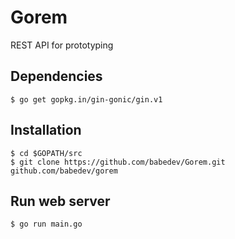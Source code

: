 # Gorem
REST API for prototyping

## Dependencies
```
$ go get gopkg.in/gin-gonic/gin.v1
```

## Installation
```
$ cd $GOPATH/src
$ git clone https://github.com/babedev/Gorem.git github.com/babedev/gorem
```

## Run web server
```
$ go run main.go 
```
